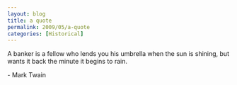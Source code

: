 ```yaml
---
layout: blog
title: a quote
permalink: 2009/05/a-quote
categories: [Historical]
---
```


<p>A banker is a fellow who lends you his umbrella when the sun is shining, but wants it back the minute it begins to rain.</p>
<p>- Mark Twain</p>
